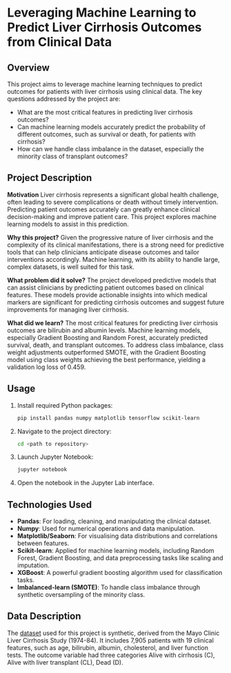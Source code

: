 # Leveraging Machine Learning to Predict Liver Cirrhosis Outcomes from Clinical Data
## Overview
This project aims to leverage machine learning techniques to predict outcomes for patients with liver cirrhosis using clinical data. The key questions addressed by the project are:
* What are the most critical features in predicting liver cirrhosis outcomes?
* Can machine learning models accurately predict the probability of different outcomes, such as survival or death, for patients with cirrhosis?
* How can we handle class imbalance in the dataset, especially the minority class of transplant outcomes?

## Project Description
**Motivation** Liver cirrhosis represents a significant global health challenge, often leading to severe complications or death without timely intervention. Predicting patient outcomes accurately can greatly enhance clinical decision-making and improve patient care. This project explores machine learning models to assist in this prediction.

**Why this project?** Given the progressive nature of liver cirrhosis and the complexity of its clinical manifestations, there is a strong need for predictive tools that can help clinicians anticipate disease outcomes and tailor interventions accordingly. Machine learning, with its ability to handle large, complex datasets, is well suited for this task.

**What problem did it solve?** The project developed predictive models that can assist clinicians by predicting patient outcomes based on clinical features. These models provide actionable insights into which medical markers are significant for predicting cirrhosis outcomes and suggest future improvements for managing liver cirrhosis.

**What did we learn?** The most critical features for predicting liver cirrhosis outcomes are bilirubin and albumin levels. Machine learning models, especially Gradient Boosting and Random Forest, accurately predicted survival, death, and transplant outcomes. To address class imbalance, class weight adjustments outperformed SMOTE, with the Gradient Boosting model using class weights achieving the best performance, yielding a validation log loss of 0.459.

## Usage 
1. Install required Python packages:
    ```bash
    pip install pandas numpy matplotlib tensorflow scikit-learn
    ```

2. Navigate to the project directory:
    ```bash
    cd <path to repository>
    ```

3. Launch Jupyter Notebook:
    ```bash
    jupyter notebook
    ```

4. Open the notebook in the Jupyter Lab interface.

## Technologies Used 
* **Pandas**: For loading, cleaning, and manipulating the clinical dataset.
* **Numpy**: Used for numerical operations and data manipulation.
* **Matplotlib/Seaborn**: For visualising data distributions and correlations between features.
* **Scikit-learn**: Applied for machine learning models, including Random Forest, Gradient Boosting, and data preprocessing tasks like scaling and imputation.
* **XGBoost**: A powerful gradient boosting algorithm used for classification tasks.
* **Imbalanced-learn (SMOTE)**: To handle class imbalance through synthetic oversampling of the minority class.

## Data Description
The [dataset](https://www.kaggle.com/competitions/playground-series-s3e26/) used for this project is synthetic, derived from the Mayo Clinic Liver Cirrhosis Study (1974-84). It includes 7,905 patients with 19 clinical features, such as age, bilirubin, albumin, cholesterol, and liver function tests. The outcome variable had three categories Alive with cirrhosis (C), Alive with liver transplant (CL), Dead (D).
